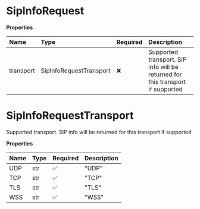 # SipInfoRequest

**Properties**

| Name      | Type                    | Required | Description                                                                    |
| :-------- | :---------------------- | :------- | :----------------------------------------------------------------------------- |
| transport | SipInfoRequestTransport | ❌       | Supported transport. SIP info will be returned for this transport if supported |

# SipInfoRequestTransport

Supported transport. SIP info will be returned for this transport if supported

**Properties**

| Name | Type | Required | Description |
| :--- | :--- | :------- | :---------- |
| UDP  | str  | ✅       | "UDP"       |
| TCP  | str  | ✅       | "TCP"       |
| TLS  | str  | ✅       | "TLS"       |
| WSS  | str  | ✅       | "WSS"       |

<!-- This file was generated by liblab | https://liblab.com/ -->

